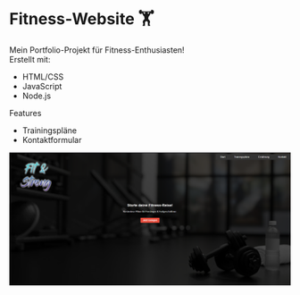# Fitness-Website 🏋️

Mein Portfolio-Projekt für Fitness-Enthusiasten!  
Erstellt mit:
- HTML/CSS
- JavaScript
- Node.js

Features
- Trainingspläne
- Kontaktformular

![Screenshot](/public/images/screenshot1.png)